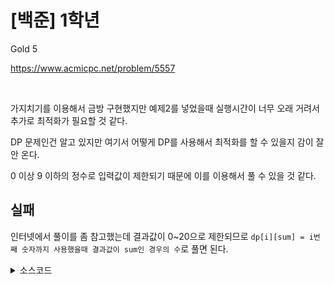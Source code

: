# [백준] 1학년

Gold 5

https://www.acmicpc.net/problem/5557

<br>

가지치기를 이용해서 금방 구현했지만 예제2를 넣었을때 실행시간이 너무 오래 거려서 추가로 최적화가 필요할 것 같다.

DP 문제인건 알고 있지만 여기서 어떻게 DP를 사용해서 최적화를 할 수 있을지 감이 잘 안 온다.

0 이상 9 이하의 정수로 입력값이 제한되기 때문에 이를 이용해서 풀 수 있을 것 같다.

## 실패

인터넷에서 풀이를 좀 참고했는데 결과값이 0~20으로 제한되므로 `dp[i][sum] = i번째 숫자까지 사용했을때 결과값이 sum인 경우의 수`로 풀면 된다.

<details><summary> 소스코드 </summary>

```java
import java.io.*;
import java.util.*;

public class Main {

    final int INF = 987654321;

    int[] numbers;
    long[][] dp;

    long countProperEquation(int numIndex, int sum) {
        // base case
        if (numIndex == 0) {
            if (sum == numbers[0]) return 1;
            else return 0;
        }

        if (dp[numIndex][sum] != -1) return dp[numIndex][sum];

        int curNum = numbers[numIndex];
        long ret = 0;

        if (sum - curNum >= 0) ret += countProperEquation(numIndex - 1, sum - curNum);
        if (sum + curNum <= 20) ret += countProperEquation(numIndex - 1, sum + curNum);
        return dp[numIndex][sum] = ret;
    }

    void solution() throws Exception {
        BufferedReader br = new BufferedReader(new InputStreamReader(System.in));
        BufferedWriter bw = new BufferedWriter(new OutputStreamWriter(System.out));

        int n = Integer.parseInt(br.readLine());
        numbers = Arrays.stream(br.readLine().split(" ")).mapToInt(Integer::parseInt).toArray();
        dp = new long[n][21];
        for (long[] row : dp) Arrays.fill(row, -1);

        int lastNumber = numbers[numbers.length - 1];
        bw.write(Long.toString(countProperEquation(numbers.length - 2, lastNumber)) + '\n');

        br.close();
        bw.close();
    }

    public static void main(String[] args) throws Exception {
        new Main().solution();
    }
}
```

</details>